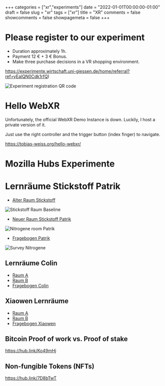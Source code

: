 +++
categories = ["xr","experiments"]
date = "2022-01-01T00:00:00-01:00"
draft = false
slug = "xr"
tags = ["xr"]
title = "XR"
comments = false
showcomments = false
showpagemeta = false
+++

# Please register to our experiment

* Duration approximately 1h.
* Payment 12 € + 3 € Bonus.
* Make three purchase decisions in a VR shopping environment.

https://experimente.wirtschaft.uni-giessen.de/home/referral?ref=yEalQN0Cdk1rfQ)


![Experiment registration QR code](https://tobias-weiss.org/exp-register-qr.gif)

# Hello WebXR
Unfortunately, the official WebXR Demo Instance is down.
Luckily, I host a private version of it.

Just use the right controller and the trigger button (index finger) to navigate.

https://tobias-weiss.org/hello-webxr/

# Mozilla Hubs Experimente
# Lernräume Stickstoff Patrik
* [Alter Raum Stickstoff ](https://hub.link/9Myzjfg)

![Stickstoff Raum Baseline](https://tobias-weiss.org/nitrogene-room-baseline-qr.gif)

* [Neuer Raum Stickstoff Patrik](https://hub.link/oFFZDYW)

![Nitrogene room Patrik](https://tobias-weiss.org/nitrogene-room-patrik-qr.gif)

* [Fragebogen Patrik](https://experimente.wirtschaft.uni-giessen.de/survey/index.php/381119?lang=en)

![Survey Nitrogene](https://tobias-weiss.org/nitrogene-survey-qr.gif)

## Lernräume Colin
* [Raum A](https://hub.link/XXX)
* [Raum B](https://hub.link/XXX)
* [Fragebogen Colin](https://experimente.wirtschaft.uni-giessen.de/survey/index.php/XXXX?lang=de)

##  Xiaowen Lernräume
* [Raum A](https://hub.link/XXX)
* [Raum B](https://hub.link/XXX)
* [Fragebogen Xiaowen](https://experimente.wirtschaft.uni-giessen.de/survey/index.php/XXXX?lang=de)

## Bitcoin Proof of work vs. Proof of stake
https://hub.link/Ko49mHj

## Non-fungible Tokens (NFTs)
https://hub.link/7D8bTwT
